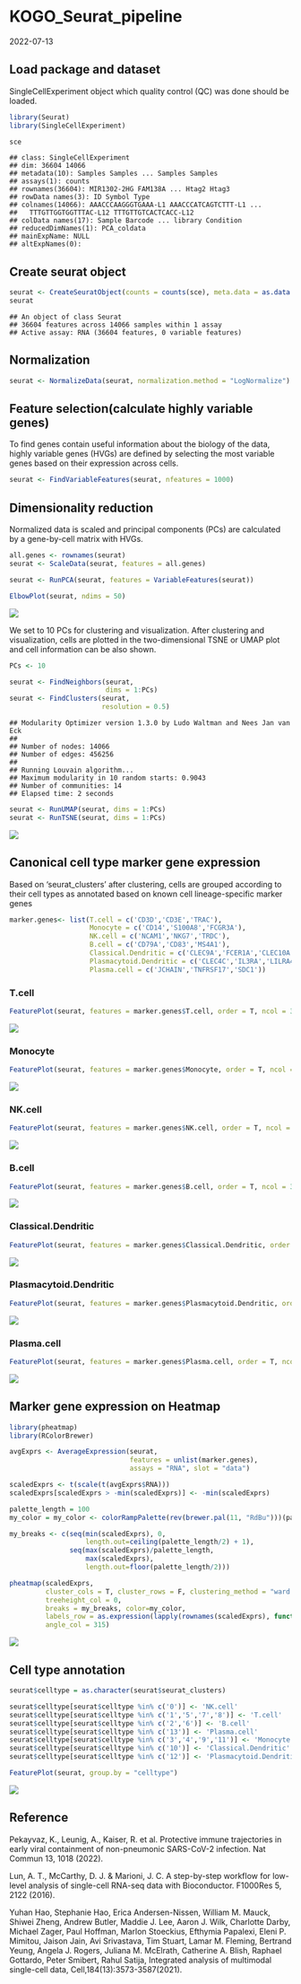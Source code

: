KOGO_Seurat_pipeline
================
2022-07-13

## **Load package and dataset**

SingleCellExperiment object which quality control (QC) was done should
be loaded.

``` r
library(Seurat)
library(SingleCellExperiment)
```

``` r
sce
```

    ## class: SingleCellExperiment 
    ## dim: 36604 14066 
    ## metadata(10): Samples Samples ... Samples Samples
    ## assays(1): counts
    ## rownames(36604): MIR1302-2HG FAM138A ... Htag2 Htag3
    ## rowData names(3): ID Symbol Type
    ## colnames(14066): AAACCCAAGGGTGAAA-L1 AAACCCATCAGTCTTT-L1 ...
    ##   TTTGTTGGTGGTTTAC-L12 TTTGTTGTCACTCACC-L12
    ## colData names(17): Sample Barcode ... library Condition
    ## reducedDimNames(1): PCA_coldata
    ## mainExpName: NULL
    ## altExpNames(0):

## **Create seurat object**

``` r
seurat <- CreateSeuratObject(counts = counts(sce), meta.data = as.data.frame(colData(sce)))
seurat
```

    ## An object of class Seurat 
    ## 36604 features across 14066 samples within 1 assay 
    ## Active assay: RNA (36604 features, 0 variable features)

## **Normalization**

``` r
seurat <- NormalizeData(seurat, normalization.method = "LogNormalize")
```

## **Feature selection(calculate highly variable genes)**

To find genes contain useful information about the biology of the data,
highly variable genes (HVGs) are defined by selecting the most variable
genes based on their expression across cells.

``` r
seurat <- FindVariableFeatures(seurat, nfeatures = 1000)
```

## **Dimensionality reduction**

Normalized data is scaled and principal components (PCs) are calculated
by a gene-by-cell matrix with HVGs.

``` r
all.genes <- rownames(seurat)
seurat <- ScaleData(seurat, features = all.genes)

seurat <- RunPCA(seurat, features = VariableFeatures(seurat))
```

``` r
ElbowPlot(seurat, ndims = 50)
```

![](KOGO_Seurat_pipeline_files/figure-gfm/unnamed-chunk-8-1.png)<!-- -->

We set to 10 PCs for clustering and visualization. After clustering and
visualization, cells are plotted in the two-dimensional TSNE or UMAP
plot and cell information can be also shown.

``` r
PCs <- 10

seurat <- FindNeighbors(seurat,
                        dims = 1:PCs)
seurat <- FindClusters(seurat,
                       resolution = 0.5)
```

    ## Modularity Optimizer version 1.3.0 by Ludo Waltman and Nees Jan van Eck
    ## 
    ## Number of nodes: 14066
    ## Number of edges: 456256
    ## 
    ## Running Louvain algorithm...
    ## Maximum modularity in 10 random starts: 0.9043
    ## Number of communities: 14
    ## Elapsed time: 2 seconds

``` r
seurat <- RunUMAP(seurat, dims = 1:PCs)
seurat <- RunTSNE(seurat, dims = 1:PCs)
```

![](KOGO_Seurat_pipeline_files/figure-gfm/unnamed-chunk-10-1.png)<!-- -->

## **Canonical cell type marker gene expression**

Based on ‘seurat_clusters’ after clustering, cells are grouped according
to their cell types as annotated based on known cell lineage-specific
marker genes

``` r
marker.genes<- list(T.cell = c('CD3D','CD3E','TRAC'),
                    Monocyte = c('CD14','S100A8','FCGR3A'),
                    NK.cell = c('NCAM1','NKG7','TRDC'),
                    B.cell = c('CD79A','CD83','MS4A1'),
                    Classical.Dendritic = c('CLEC9A','FCER1A','CLEC10A'),
                    Plasmacytoid.Dendritic = c('CLEC4C','IL3RA','LILRA4'),
                    Plasma.cell = c('JCHAIN','TNFRSF17','SDC1'))
```

### T.cell

``` r
FeaturePlot(seurat, features = marker.genes$T.cell, order = T, ncol = 3)
```

![](KOGO_Seurat_pipeline_files/figure-gfm/unnamed-chunk-12-1.png)<!-- -->

### Monocyte

``` r
FeaturePlot(seurat, features = marker.genes$Monocyte, order = T, ncol = 3)
```

![](KOGO_Seurat_pipeline_files/figure-gfm/unnamed-chunk-13-1.png)<!-- -->

### NK.cell

``` r
FeaturePlot(seurat, features = marker.genes$NK.cell, order = T, ncol = 3)
```

![](KOGO_Seurat_pipeline_files/figure-gfm/unnamed-chunk-14-1.png)<!-- -->

### B.cell

``` r
FeaturePlot(seurat, features = marker.genes$B.cell, order = T, ncol = 3)
```

![](KOGO_Seurat_pipeline_files/figure-gfm/unnamed-chunk-15-1.png)<!-- -->

### Classical.Dendritic

``` r
FeaturePlot(seurat, features = marker.genes$Classical.Dendritic, order = T, ncol = 3)
```

![](KOGO_Seurat_pipeline_files/figure-gfm/unnamed-chunk-16-1.png)<!-- -->

### Plasmacytoid.Dendritic

``` r
FeaturePlot(seurat, features = marker.genes$Plasmacytoid.Dendritic, order = T, ncol = 3)
```

![](KOGO_Seurat_pipeline_files/figure-gfm/unnamed-chunk-17-1.png)<!-- -->

### Plasma.cell

``` r
FeaturePlot(seurat, features = marker.genes$Plasma.cell, order = T, ncol = 3)
```

![](KOGO_Seurat_pipeline_files/figure-gfm/unnamed-chunk-18-1.png)<!-- -->

## Marker gene expression on Heatmap

``` r
library(pheatmap)
library(RColorBrewer)

avgExprs <- AverageExpression(seurat,
                              features = unlist(marker.genes),
                              assays = "RNA", slot = "data")

scaledExprs <- t(scale(t(avgExprs$RNA)))
scaledExprs[scaledExprs > -min(scaledExprs)] <- -min(scaledExprs)

palette_length = 100
my_color = my_color <- colorRampPalette(rev(brewer.pal(11, "RdBu")))(palette_length)

my_breaks <- c(seq(min(scaledExprs), 0,
                   length.out=ceiling(palette_length/2) + 1),
               seq(max(scaledExprs)/palette_length,
                   max(scaledExprs),
                   length.out=floor(palette_length/2)))

pheatmap(scaledExprs,
         cluster_cols = T, cluster_rows = F, clustering_method = "ward.D2",
         treeheight_col = 0,
         breaks = my_breaks, color=my_color,
         labels_row = as.expression(lapply(rownames(scaledExprs), function(a) bquote(italic(.(a))))),
         angle_col = 315)
```

![](KOGO_Seurat_pipeline_files/figure-gfm/unnamed-chunk-19-1.png)<!-- -->

## **Cell type annotation**

``` r
seurat$celltype = as.character(seurat$seurat_clusters)

seurat$celltype[seurat$celltype %in% c('0')] <- 'NK.cell'
seurat$celltype[seurat$celltype %in% c('1','5','7','8')] <- 'T.cell'
seurat$celltype[seurat$celltype %in% c('2','6')] <- 'B.cell'
seurat$celltype[seurat$celltype %in% c('13')] <- 'Plasma.cell'
seurat$celltype[seurat$celltype %in% c('3','4','9','11')] <- 'Monocyte'
seurat$celltype[seurat$celltype %in% c('10')] <- 'Classical.Dendritic'
seurat$celltype[seurat$celltype %in% c('12')] <- 'Plasmacytoid.Dendritic'

FeaturePlot(seurat, group.by = "celltype")
```

![](KOGO_Seurat_pipeline_files/figure-gfm/unnamed-chunk-21-1.png)<!-- -->

## **Reference**

Pekayvaz, K., Leunig, A., Kaiser, R. et al. Protective immune
trajectories in early viral containment of non-pneumonic SARS-CoV-2
infection. Nat Commun 13, 1018 (2022).

Lun, A. T., McCarthy, D. J. & Marioni, J. C. A step-by-step workflow for
low-level analysis of single-cell RNA-seq data with Bioconductor.
F1000Res 5, 2122 (2016).

Yuhan Hao, Stephanie Hao, Erica Andersen-Nissen, William M. Mauck,
Shiwei Zheng, Andrew Butler, Maddie J. Lee, Aaron J. Wilk, Charlotte
Darby, Michael Zager, Paul Hoffman, Marlon Stoeckius, Efthymia Papalexi,
Eleni P. Mimitou, Jaison Jain, Avi Srivastava, Tim Stuart, Lamar M.
Fleming, Bertrand Yeung, Angela J. Rogers, Juliana M. McElrath,
Catherine A. Blish, Raphael Gottardo, Peter Smibert, Rahul Satija,
Integrated analysis of multimodal single-cell data,
Cell,184(13):3573-3587(2021).
